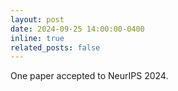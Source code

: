 ```yaml
---
layout: post
date: 2024-09-25 14:00:00-0400
inline: true
related_posts: false
---
```


One paper accepted to NeurIPS 2024.